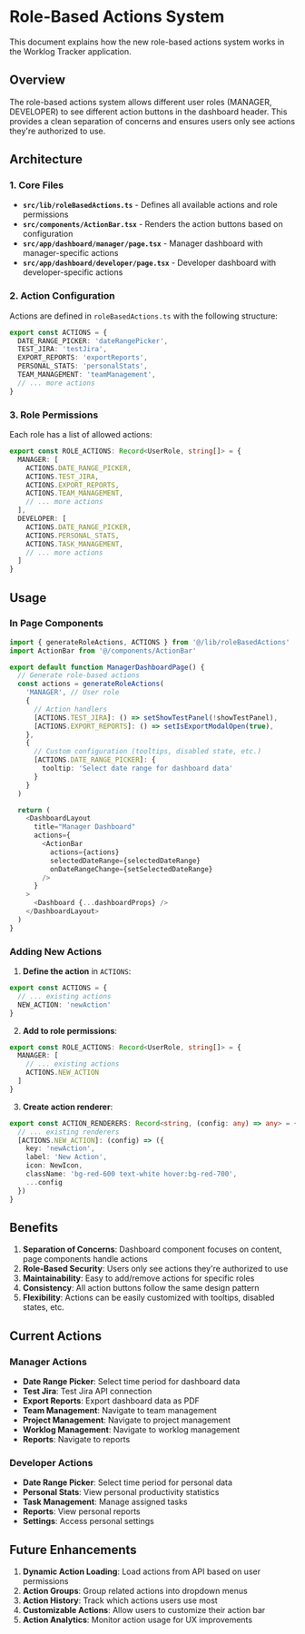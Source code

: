 # Role-Based Actions System

This document explains how the new role-based actions system works in the Worklog Tracker application.

## Overview

The role-based actions system allows different user roles (MANAGER, DEVELOPER) to see different action buttons in the dashboard header. This provides a clean separation of concerns and ensures users only see actions they're authorized to use.

## Architecture

### 1. Core Files

- **`src/lib/roleBasedActions.ts`** - Defines all available actions and role permissions
- **`src/components/ActionBar.tsx`** - Renders the action buttons based on configuration
- **`src/app/dashboard/manager/page.tsx`** - Manager dashboard with manager-specific actions
- **`src/app/dashboard/developer/page.tsx`** - Developer dashboard with developer-specific actions

### 2. Action Configuration

Actions are defined in `roleBasedActions.ts` with the following structure:

```typescript
export const ACTIONS = {
  DATE_RANGE_PICKER: 'dateRangePicker',
  TEST_JIRA: 'testJira',
  EXPORT_REPORTS: 'exportReports',
  PERSONAL_STATS: 'personalStats',
  TEAM_MANAGEMENT: 'teamManagement',
  // ... more actions
}
```

### 3. Role Permissions

Each role has a list of allowed actions:

```typescript
export const ROLE_ACTIONS: Record<UserRole, string[]> = {
  MANAGER: [
    ACTIONS.DATE_RANGE_PICKER,
    ACTIONS.TEST_JIRA,
    ACTIONS.EXPORT_REPORTS,
    ACTIONS.TEAM_MANAGEMENT,
    // ... more actions
  ],
  DEVELOPER: [
    ACTIONS.DATE_RANGE_PICKER,
    ACTIONS.PERSONAL_STATS,
    ACTIONS.TASK_MANAGEMENT,
    // ... more actions
  ]
}
```

## Usage

### In Page Components

```typescript
import { generateRoleActions, ACTIONS } from '@/lib/roleBasedActions'
import ActionBar from '@/components/ActionBar'

export default function ManagerDashboardPage() {
  // Generate role-based actions
  const actions = generateRoleActions(
    'MANAGER', // User role
    {
      // Action handlers
      [ACTIONS.TEST_JIRA]: () => setShowTestPanel(!showTestPanel),
      [ACTIONS.EXPORT_REPORTS]: () => setIsExportModalOpen(true),
    },
    {
      // Custom configuration (tooltips, disabled state, etc.)
      [ACTIONS.DATE_RANGE_PICKER]: {
        tooltip: 'Select date range for dashboard data'
      }
    }
  )

  return (
    <DashboardLayout 
      title="Manager Dashboard"
      actions={
        <ActionBar 
          actions={actions}
          selectedDateRange={selectedDateRange}
          onDateRangeChange={setSelectedDateRange}
        />
      }
    >
      <Dashboard {...dashboardProps} />
    </DashboardLayout>
  )
}
```

### Adding New Actions

1. **Define the action** in `ACTIONS`:
```typescript
export const ACTIONS = {
  // ... existing actions
  NEW_ACTION: 'newAction'
}
```

2. **Add to role permissions**:
```typescript
export const ROLE_ACTIONS: Record<UserRole, string[]> = {
  MANAGER: [
    // ... existing actions
    ACTIONS.NEW_ACTION
  ]
}
```

3. **Create action renderer**:
```typescript
export const ACTION_RENDERERS: Record<string, (config: any) => any> = {
  // ... existing renderers
  [ACTIONS.NEW_ACTION]: (config) => ({
    key: 'newAction',
    label: 'New Action',
    icon: NewIcon,
    className: 'bg-red-600 text-white hover:bg-red-700',
    ...config
  })
}
```

## Benefits

1. **Separation of Concerns**: Dashboard component focuses on content, page components handle actions
2. **Role-Based Security**: Users only see actions they're authorized to use
3. **Maintainability**: Easy to add/remove actions for specific roles
4. **Consistency**: All action buttons follow the same design pattern
5. **Flexibility**: Actions can be easily customized with tooltips, disabled states, etc.

## Current Actions

### Manager Actions
- **Date Range Picker**: Select time period for dashboard data
- **Test Jira**: Test Jira API connection
- **Export Reports**: Export dashboard data as PDF
- **Team Management**: Navigate to team management
- **Project Management**: Navigate to project management
- **Worklog Management**: Navigate to worklog management
- **Reports**: Navigate to reports

### Developer Actions
- **Date Range Picker**: Select time period for personal data
- **Personal Stats**: View personal productivity statistics
- **Task Management**: Manage assigned tasks
- **Reports**: View personal reports
- **Settings**: Access personal settings

## Future Enhancements

1. **Dynamic Action Loading**: Load actions from API based on user permissions
2. **Action Groups**: Group related actions into dropdown menus
3. **Action History**: Track which actions users use most
4. **Customizable Actions**: Allow users to customize their action bar
5. **Action Analytics**: Monitor action usage for UX improvements








